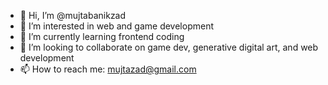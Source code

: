 - 👋 Hi, I’m @mujtabanikzad
- 👀 I’m interested in web and game development
- 🌱 I’m currently learning frontend coding
- 💞️ I’m looking to collaborate on game dev, generative digital art, and web development
- 📫 How to reach me: mujtazad@gmail.com

<!---
--->
